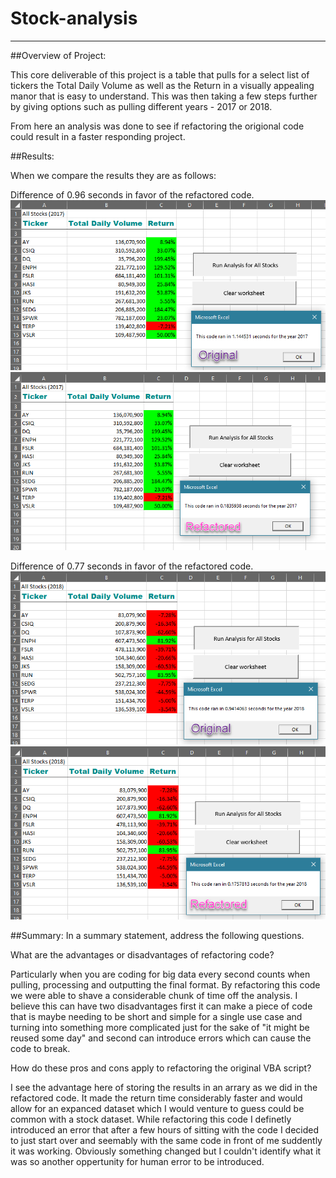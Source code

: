 # Stock-analysis
----------------------------------

##Overview of Project: 

This core deliverable of this project is a table that pulls for a select list of tickers the Total Daily Volume as well as the Return in a visually appealing manor that is easy to understand. This was then taking a few steps further by giving options such as pulling different years - 2017 or 2018. 

From here an analysis was done to see if refactoring the origional code could result in a faster responding project.

##Results: 

When we compare the results they are as follows: 

Difference of 0.96 seconds in favor of the refactored code.
![2017_Origional](https://github.com/ethomas33/Stock-analysis/blob/8f2a657b4abc4180cffc5d5b8bc452884608aa3a/Resources/2017_O.png)
![2017_Refactored](https://github.com/ethomas33/Stock-analysis/blob/8f2a657b4abc4180cffc5d5b8bc452884608aa3a/Resources/2017_R.png)

Difference of 0.77 seconds in favor of the refactored code.
![2018_Origional](https://github.com/ethomas33/Stock-analysis/blob/8f2a657b4abc4180cffc5d5b8bc452884608aa3a/Resources/2018_O.png)
![2018_Refactored](https://github.com/ethomas33/Stock-analysis/blob/8f2a657b4abc4180cffc5d5b8bc452884608aa3a/Resources/2018_R.png)

##Summary: In a summary statement, address the following questions.

What are the advantages or disadvantages of refactoring code?

Particularly when you are coding for big data every second counts when pulling, processing and outputting the final format. By refactoring this code we were able to shave a considerable chunk of time off the analysis. I believe this can have two disadvantages first it can make a piece of code that is maybe needing to be short and simple for a single use case and turning into something more complicated just for the sake of "it might be reused some day" and second can introduce errors which can cause the code to break. 

How do these pros and cons apply to refactoring the original VBA script?

 I see the advantage here of storing the results in an arrary as we did in the refactored code. It made the return time considerably faster and would allow for an expanced dataset which I would venture to guess could be common with a stock dataset. While refactoring this code I definetly introduced an error that after a few hours of sitting with the code I decided to just start over and seemably with the same code in front of me suddently it was working. Obviously something changed but I couldn't identify what it was so another oppertunity for human error to be introduced. 
